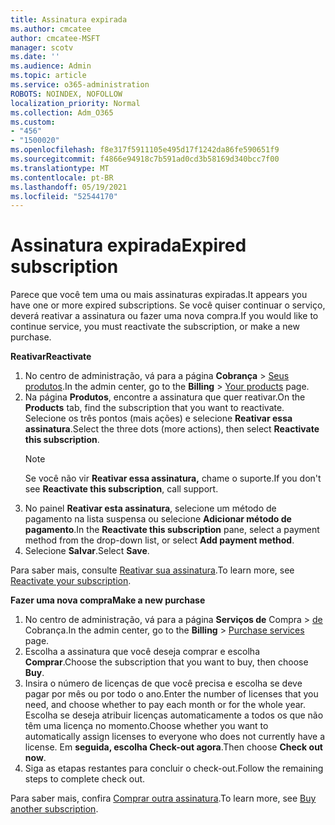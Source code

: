 ```yaml
---
title: Assinatura expirada
ms.author: cmcatee
author: cmcatee-MSFT
manager: scotv
ms.date: ''
ms.audience: Admin
ms.topic: article
ms.service: o365-administration
ROBOTS: NOINDEX, NOFOLLOW
localization_priority: Normal
ms.collection: Adm_O365
ms.custom:
- "456"
- "1500020"
ms.openlocfilehash: f8e317f5911105e495d17f1242da86fe590651f9
ms.sourcegitcommit: f4866e94918c7b591ad0cd3b58169d340bcc7f00
ms.translationtype: MT
ms.contentlocale: pt-BR
ms.lasthandoff: 05/19/2021
ms.locfileid: "52544170"
---
```

# <a name="expired-subscription"></a><span data-ttu-id="6ee79-102">Assinatura expirada</span><span class="sxs-lookup"><span data-stu-id="6ee79-102">Expired subscription</span></span>

<span data-ttu-id="6ee79-103">Parece que você tem uma ou mais assinaturas expiradas.</span><span class="sxs-lookup"><span data-stu-id="6ee79-103">It appears you have one or more expired subscriptions.</span></span> <span data-ttu-id="6ee79-104">Se você quiser continuar o serviço, deverá reativar a assinatura ou fazer uma nova compra.</span><span class="sxs-lookup"><span data-stu-id="6ee79-104">If you would like to continue service, you must reactivate the subscription, or make a new purchase.</span></span>
  
<span data-ttu-id="6ee79-105">**Reativar**</span><span class="sxs-lookup"><span data-stu-id="6ee79-105">**Reactivate**</span></span>
  
1. <span data-ttu-id="6ee79-106">No centro de administração, vá para a página **Cobrança** \> [Seus produtos](https://go.microsoft.com/fwlink/p/?linkid=842054).</span><span class="sxs-lookup"><span data-stu-id="6ee79-106">In the admin center, go to the **Billing** \> [Your products](https://go.microsoft.com/fwlink/p/?linkid=842054) page.</span></span>
2. <span data-ttu-id="6ee79-107">Na página **Produtos**, encontre a assinatura que quer reativar.</span><span class="sxs-lookup"><span data-stu-id="6ee79-107">On the **Products** tab, find the subscription that you want to reactivate.</span></span> <span data-ttu-id="6ee79-108">Selecione os três pontos (mais ações) e selecione **Reativar essa assinatura**.</span><span class="sxs-lookup"><span data-stu-id="6ee79-108">Select the three dots (more actions), then select **Reactivate this subscription**.</span></span>
    > [!NOTE]
    > <span data-ttu-id="6ee79-109">Se você não vir **Reativar essa assinatura,** chame o suporte.</span><span class="sxs-lookup"><span data-stu-id="6ee79-109">If you don't see **Reactivate this subscription**, call support.</span></span>
3. <span data-ttu-id="6ee79-110">No painel **Reativar esta assinatura**, selecione um método de pagamento na lista suspensa ou selecione **Adicionar método de pagamento**.</span><span class="sxs-lookup"><span data-stu-id="6ee79-110">In the **Reactivate this subscription** pane, select a payment method from the drop-down list, or select **Add payment method**.</span></span>
4. <span data-ttu-id="6ee79-111">Selecione **Salvar**.</span><span class="sxs-lookup"><span data-stu-id="6ee79-111">Select **Save**.</span></span>

<span data-ttu-id="6ee79-112">Para saber mais, consulte [Reativar sua assinatura](/microsoft-365/commerce/subscriptions/reactivate-your-subscription).</span><span class="sxs-lookup"><span data-stu-id="6ee79-112">To learn more, see [Reactivate your subscription](/microsoft-365/commerce/subscriptions/reactivate-your-subscription).</span></span>

<span data-ttu-id="6ee79-113">**Fazer uma nova compra**</span><span class="sxs-lookup"><span data-stu-id="6ee79-113">**Make a new purchase**</span></span>
  
1. <span data-ttu-id="6ee79-114">No centro de administração, vá para a página **Serviços de** Compra \> [de](https://go.microsoft.com/fwlink/p/?linkid=868433) Cobrança.</span><span class="sxs-lookup"><span data-stu-id="6ee79-114">In the admin center, go to the **Billing** \> [Purchase services](https://go.microsoft.com/fwlink/p/?linkid=868433) page.</span></span>
2. <span data-ttu-id="6ee79-115">Escolha a assinatura que você deseja comprar e escolha **Comprar**.</span><span class="sxs-lookup"><span data-stu-id="6ee79-115">Choose the subscription that you want to buy, then choose **Buy**.</span></span>
3. <span data-ttu-id="6ee79-116">Insira o número de licenças de que você precisa e escolha se deve pagar por mês ou por todo o ano.</span><span class="sxs-lookup"><span data-stu-id="6ee79-116">Enter the number of licenses that you need, and choose whether to pay each month or for the whole year.</span></span> <span data-ttu-id="6ee79-117">Escolha se deseja atribuir licenças automaticamente a todos os que não têm uma licença no momento.</span><span class="sxs-lookup"><span data-stu-id="6ee79-117">Choose whether you want to automatically assign licenses to everyone who does not currently have a license.</span></span> <span data-ttu-id="6ee79-118">Em **seguida, escolha Check-out agora**.</span><span class="sxs-lookup"><span data-stu-id="6ee79-118">Then choose **Check out now**.</span></span>
4. <span data-ttu-id="6ee79-119">Siga as etapas restantes para concluir o check-out.</span><span class="sxs-lookup"><span data-stu-id="6ee79-119">Follow the remaining steps to complete check out.</span></span>

<span data-ttu-id="6ee79-120">Para saber mais, confira [Comprar outra assinatura](/microsoft-365/commerce/buy-another-subscription).</span><span class="sxs-lookup"><span data-stu-id="6ee79-120">To learn more, see [Buy another subscription](/microsoft-365/commerce/buy-another-subscription).</span></span>